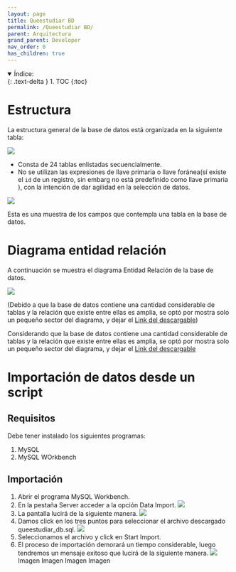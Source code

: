 ```yaml
---
layout: page
title: Queestudiar BD
permalink: /Queestudiar BD/
parent: Arquitectura
grand_parent: Developer
nav_order: 0
has_children: true
---
```


<details open markdown="block">
  <summary>
    Índice:
  </summary>
  {: .text-delta }
1. TOC
{:toc}
</details>

# Estructura
La estructura general de la base de datos está organizada en la siguiente tabla:

![](https://cdn.discordapp.com/attachments/955522800918085686/983476697632473108/unknown.png)

- Consta de 24 tablas enlistadas secuencialmente.
- No se utilizan las expresiones de llave primaria o llave foránea(sí existe el `id` de un registro, sin embarg no está predefinido como llave primaria ), con la intención de dar agilidad en la selección de datos.

![](https://cdn.discordapp.com/attachments/955522800918085686/983479643514503239/unknown.png)

Esta es una muestra de los campos que contempla una tabla en la base de datos.

# Diagrama entidad relación

A continuación se muestra el diagrama Entidad Relación de la base de datos.

![](https://cdn.discordapp.com/attachments/955522800918085686/983482003460595833/Diagrama.png)

(Debido a que la base de datos contiene una cantidad considerable de tablas y la relación que existe entre ellas es amplia, se optó por mostra solo un pequeño sector del diagrama, y dejar el [Link del descargable](https://cdn.discordapp.com/attachments/955522800918085686/983482231651717211/Dyagram_ER.mwb))

Considerando que la base de datos contiene una cantidad considerable de tablas y la relación que existe entre ellas es amplia, se optó por mostra solo un pequeño sector del diagrama, y dejar el [Link del descargable](https://cdn.discordapp.com/attachments/955522800918085686/983482231651717211/Dyagram_ER.mwb)

# Importación de datos desde un script

## Requisitos

Debe tener instalado los siguientes programas:

  1. MySQL
  1. MySQL WOrkbench
<!-- Además, se debe descargar el arrchivo queestudiar_db.sql almacenado en el siguiente drive: [Link del descargable](https://drive.google.com/drive/folders/1glzulQhp71g_m70aHn0Y9-37mcLMz1dz?usp=sharing)%7B:target=%22_blank%22%7D
 -->
## Importación

  1. Abrir el programa MySQL Workbench.
  2. En la pestaña Server acceder a la opción Data Import.
    ![](https://cdn.discordapp.com/attachments/955522800918085686/1017519711992430673/unknown.png)
  3. La pantalla lucirá de la siguiente manera.
    ![](https://cdn.discordapp.com/attachments/955522800918085686/1017520758215413792/unknown.png)
  4. Damos click en los tres puntos para seleccionar el archivo descargado queestudiar_db.sql.
    ![](https://cdn.discordapp.com/attachments/955522800918085686/1017521211661631580/unknown.png)
  5. Seleccionamos el archivo y click en Start Import.
  6. El proceso de importación demorará un tiempo considerable, luego tendremos un mensaje exitoso que lucirá de la siguiente manera.
    ![](https://cdn.discordapp.com/attachments/955522800918085686/1017513761407516672/unknown.png)
Imagen
Imagen
Imagen
Imagen

